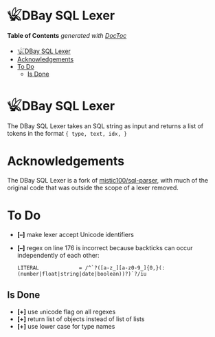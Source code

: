 

# 𓆤DBay SQL Lexer

<!-- START doctoc generated TOC please keep comment here to allow auto update -->
<!-- DON'T EDIT THIS SECTION, INSTEAD RE-RUN doctoc TO UPDATE -->
**Table of Contents**  *generated with [DocToc](https://github.com/thlorenz/doctoc)*

- [𓆤DBay SQL Lexer](#%F0%93%86%A4dbay-sql-lexer)
- [Acknowledgements](#acknowledgements)
- [To Do](#to-do)
  - [Is Done](#is-done)

<!-- END doctoc generated TOC please keep comment here to allow auto update -->



# 𓆤DBay SQL Lexer

The DBay SQL Lexer takes an SQL string as input and returns a list of tokens in the format `{ type, text, idx, }`

# Acknowledgements

The DBay SQL Lexer is a fork of [mistic100/sql-parser](https://github.com/mistic100/sql-parser), with much
of the original code that was outside the scope of a lexer removed.


# To Do

* **[–]** make lexer accept Unicode identifiers
* **[–]** regex on line 176 is incorrect because backticks can occur independently of each other:

  ```
  LITERAL             = /^`?([a-z_][a-z0-9_]{0,}(:(number|float|string|date|boolean))?)`?/iu
  ```

## Is Done

* **[+]** use `u`nicode flag on all regexes
* **[+]** return list of objects instead of list of lists
* **[+]** use lower case for type names


